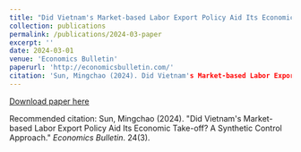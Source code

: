 ```yaml
---
title: "Did Vietnam's Market-based Labor Export Policy Aid Its Economic Take-off? A Synthetic Control Approach"
collection: publications
permalink: /publications/2024-03-paper
excerpt: ''
date: 2024-03-01
venue: 'Economics Bulletin'
paperurl: 'http://economicsbulletin.com/'
citation: 'Sun, Mingchao (2024). Did Vietnam's Market-based Labor Export Policy Aid Its Economic Take-off? A Synthetic Control Approach; <i>Economics Bulletin</i>. 24(3).'
---
```


[Download paper here](http://economicsbulletin.com/)

Recommended citation: Sun, Mingchao (2024). "Did Vietnam's Market-based Labor Export Policy Aid Its Economic Take-off? A Synthetic Control Approach." <i>Economics Bulletin</i>. 24(3).
